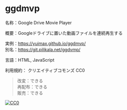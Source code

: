 # ggdmvp
名称：Google Drive Movie Player<br>

概要：Googleドライブに置いた動画ファイルを連続再生する<br>

実例：https://yuimax.github.io/ggdmvp/<br>
別名：https://git.pilikala.net/ggdvmp/<br>

言語：HTML, JavaScript<br>

利用規約： クリエイティブコモンズ CC0<br>

> 改変：できる<br>
> 再配布：できる<br>
> 販売：できる<br>

[![CC0](http://i.creativecommons.org/p/zero/1.0/88x31.png "CC0")](http://creativecommons.org/publicdomain/zero/1.0/deed.ja)
